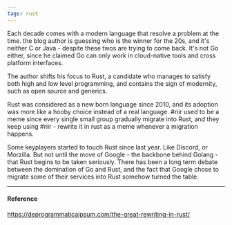```yaml
---
tags: rust
---
```


Each decade comes with a modern language that resolve a problem at the time. the
blog author is guessing who is the winner for the 20s, and it's neither C or
Java - despite these twos are trying to come back. It's not Go either, since he
claimed Go can only work in cloud-native tools and cross platform interfaces.

The author shifts his focus to Rust, a candidate who manages to satisfy both
high and low level programming, and contains the sign of modernity, such as open
source and generics.

Rust was considered as a new born language since 2010, and its adoption was more
like a hooby choice instead of a real language. #riir used to be a meme since
every single small group gradually migrate into Rust, and they keep using
#riir - rewrite it in rust as a meme whenever a migration happens.

Some keyplayers started to touch Rust since last year. Like Discord, or
Morzilla. But not until the move of Google - the backbone behind Golang - that
Rust begins to be taken seriously. There has been a long term debate between the
domination of Go and Rust, and the fact that Google chose to migrate some of
their services into Rust somehow turned the table.

---

#### Reference

https://deprogrammaticaipsum.com/the-great-rewriting-in-rust/
